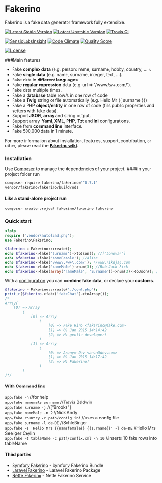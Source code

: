 # Fakerino
Fakerino is a fake data generator framework fully extensible.

[![Latest Stable Version](https://poser.pugx.org/fakerino/fakerino/v/stable.svg)](https://packagist.org/packages/fakerino/fakerino)
[![Latest Unstable Version](https://poser.pugx.org/fakerino/fakerino/v/unstable.svg)](https://packagist.org/packages/fakerino/fakerino)
[![Travis Ci](https://travis-ci.org/niklongstone/Fakerino.svg?branch=master)](https://travis-ci.org/niklongstone/Fakerino)

[![SensioLabsInsight](https://insight.sensiolabs.com/projects/4e7de12a-8fc4-4626-a33d-3287a20f02f6/mini.png)](https://insight.sensiolabs.com/projects/4e7de12a-8fc4-4626-a33d-3287a20f02f6)
[![Code Climate](https://codeclimate.com/github/niklongstone/Fakerino/badges/gpa.svg)](https://codeclimate.com/github/niklongstone/Fakerino)
[![Quality Score](https://img.shields.io/scrutinizer/g/niklongstone/Fakerino.svg?style=flat-square)](https://scrutinizer-ci.com/g/niklongstone/Fakerino)

[![License](https://poser.pugx.org/fakerino/fakerino/license.svg)](https://packagist.org/packages/fakerino/fakerino)

###Main features

* Fake __complex data__ (e.g. person: name, surname, hobby, country, ... ).
* Fake __single data__ (e.g. name, surname, integer, text, ...).
* Fake data in __different languages__.
* Fake __regular expression__ data (e.g. url => '/www\.\w+\.com/').
* Fake data multiple times.
* Fake a __database__ table row/s in one row of code.
* Fake a __Twig__ string or file automatically (e.g. Hello Mr {{ surname }})
* Fake a PHP __object/entity__ in one row of code (fills public properties and setters with fake data).
* Support __JSON__, __array__ and string output.
* Support array, __Yaml__, __XML__, __PHP__, __Txt__ and __Ini__ configurations.
* Fake from __command line__ interface.
* Fake 500,000 data in 1 minute.

For more information about installation, features, support, contribution, or other,
please read the __[Fakerino wiki](https://github.com/niklongstone/Fakerino/wiki)__.

### Installation
Use [Composer](https://getcomposer.org/download/) to manage the dependencies of your project.
####In your project folder run:
```sh
composer require fakerino/fakerino='^0.7.1'
vendor/fakerino/fakerino/build/ods
```
#### Like a stand-alone project run:
```sh
composer create-project fakerino/fakerino fakerino
```

### Quick start
```PHP
<?php
require ('vendor/autoload.php'); 
use Fakerino\Fakerino;

$fakerino = Fakerino::create();
echo $fakerino->fake('Surname')->toJson(); //["Donovan"]
echo $fakerino->fake('nameFemale'); //Alice
echo $fakerino->fake('/www\.\w+\.com/'); //www.nikdjap.com
echo $fakerino->fake('nameMale')->num(3); //Bob Jack Rick
echo $fakerino->fake(array('nameMale', 'Surname'))->num(3)->toJson(); //[["Simon","Rodgers"],["Dean","Smith"],["Anthony","Bauman"]]
```

With a [configuration](https://github.com/niklongstone/Fakerino/wiki/Use-a-configuration-file) you can __combine fake data__, or declare your __customs__.
```PHP
$fakerino = Fakerino::create('./conf.php');
print_r($fakerino->fake('fakeChat')->toArray());
/* 
Array(
    [0] => Array
        (
            [0] => Array
                (
                    [0] => Fake Rino <fakerino@fake.com>
                    [1] => 01 Jan 2015 14:14:42
                    [2] => Hi gentle developer!
                )
            [1] => Array
                (
                    [0] => Anonym Dev <anon@dev.com>
                    [1] => 01 Jan 2015 14:17:42
                    [2] => Hi Fakerino!
                )
        )
)*/
```

#### With Command line
`app/fake -h` //for help  
`app/fake namemale surname` //Travis Baldwin  
`app/fake surname -j` //["Brooks"]  
`app/fake nameMale -n 2` //Nick Andy  
`app/fake country -c path/config.ini` //uses a config file  
`app/fake surname -l de-DE` //Schleßinger  
`app/fake -s 'Hello Mrs {{namefemale}} {{surname}}' -l de-DE` //Hello Mrs Seeliger Ceylin  
`app/fake -t tableName -c path/confix.xml -n 10` //Inserts 10 fake rows into tableName  

#### Third parties

* [Symfony Fakerino](https://github.com/niklongstone/symfony-fakerino) - Symfony Fakerino Bundle
* [Laravel Fakerino](https://github.com/niklongstone/laravel-fakerino) - Laravel Fakerino Package
* [Nette Fakerino](https://github.com/niklongstone/nette-fakerino) - Nette Fakerino Service
